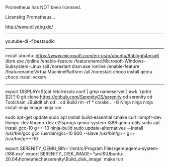 Prometheus has NOT been licensed.

Licensing Prometheus...

http://www.ollydbg.de/

-----

youtube-dl -f bestaudio


------

install ubuntu: https://www.microsoft.com/en-us/p/ubuntu/9nblggh4msv6
dism.exe /online /enable-feature /featurename:Microsoft-Windows-Subsystem-Linux /all /norestart
dism.exe /online /enable-feature /featurename:VirtualMachinePlatform /all /norestart
choco install qemu
choco install vcxsrv

---

export DISPLAY=$(cat /etc/resolv.conf | grep nameserver | awk '{print $2}'):0
git clone https://github.com/SerenityOS/serenity
cd serenity
cd Toolchain
./BuildIt.sh
cd ..
cd Build
rm -rf *
cmake .. -G Ninja
ninja
ninja install
ninja image
ninja run

sudo apt-get update
sudo apt install build-essential cmake curl libmpfr-dev libmpc-dev libgmp-dev e2fsprogs qemu-system-i386 qemu-utils
sudo apt install gcc-10 g++-10 ninja-build
sudo update-alternatives --install /usr/bin/gcc gcc /usr/bin/gcc-10 900 --slave /usr/bin/g++ g++ /usr/bin/g++-10


export SERENITY_QEMU_BIN='/mnt/c/Program Files/qemu/qemu-system-i386.exe'
export SERENITY_DISK_IMAGE='\\wsl$\Ubuntu-20.04\home\mecha\serenity\Build\_disk_image'
make run
